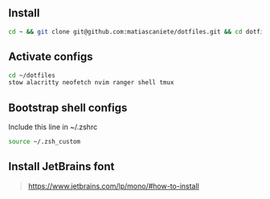 ## Install

```sh
cd ~ && git clone git@github.com:matiascaniete/dotfiles.git && cd dotfiles
```

## Activate configs

```sh
cd ~/dotfiles
stow alacritty neofetch nvim ranger shell tmux
```

## Bootstrap shell configs

Include this line in ~/.zshrc

```sh
source ~/.zsh_custom
```

## Install JetBrains font

> https://www.jetbrains.com/lp/mono/#how-to-install

